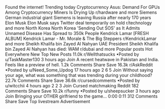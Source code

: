 Found the internet!
Trending today
Cryptocurrency
Asus: Demand For GPUs Among Cryptocurrency Miners Is Drying Up
r/hardware and more
Siemens
German industrial giant Siemens is leaving Russia after nearly 170 years
Elon Musk
Elon Musk says Twitter deal temporarily on hold
r/technology and more
North Korea
North Korea 'Sending Out SOS' as It Admits Unnamed Disease Has Spread to 350k People
Kendrick Lamar
[FRESH ALBUM] Kendrick Lamar - Mr. Morale & The Big Steppers
r/KendrickLamar and more
Sheikh Khalifa bin Zayed Al Nahyan
UAE President Sheikh Khalifa bin Zayed Al Nahyan has died: WAM
r/dubai and more
Popular posts
Hot
Everywhere
New
Top
New Posts
11.0k
r/Wellthatsucks
•Posted by
u/TaskMaster130
3 hours ago
Join
A recent heatwave in Pakistan and India. Feels like a preview of hell.
1.2k Comments
Share
Save
16.3k
r/AskReddit
•Posted by
u/Need_Some_Updog
17 hours ago
2
6
5
Join
Without saying your age, what was something that was trending during your childhood?
22.7k Comments
Share
Save
36.6k
r/cursedcomments
•Posted by
u/witcchii
4 hours ago
2
2
3
Join
Cursed matchmaking
Reddit
182 Comments
Share
Save
10.2k
r/funny
•Posted by
u/sheepsucker
3 hours ago
Join
Bringing your OTHER girlfriend to the game...
0:00
0:11
312 Comments
Share
Save
Top livestream
Advertisement